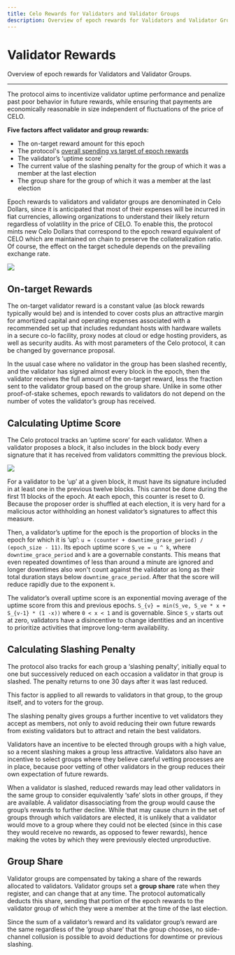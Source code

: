 ```yaml
---
title: Celo Rewards for Validators and Validator Groups
description: Overview of epoch rewards for Validators and Validator Groups.
---
```


# Validator Rewards

Overview of epoch rewards for Validators and Validator Groups.

---

The protocol aims to incentivize validator uptime performance and penalize past poor behavior in future rewards, while ensuring that payments are economically reasonable in size independent of fluctuations of the price of CELO.

**Five factors affect validator and group rewards:**

- The on-target reward amount for this epoch
- The protocol's [overall spending vs target of epoch rewards](/what-is-celo/about-celo-l1/protocol/pos/epoch-rewards)
- The validator’s ‘uptime score’
- The current value of the slashing penalty for the group of which it was a member at the last election
- The group share for the group of which it was a member at the last election

Epoch rewards to validators and validator groups are denominated in Celo Dollars, since it is anticipated that most of their expenses will be incurred in fiat currencies, allowing organizations to understand their likely return regardless of volatility in the price of CELO. To enable this, the protocol mints new Celo Dollars that correspond to the epoch reward equivalent of CELO which are maintained on chain to preserve the collateralization ratio. Of course, the effect on the target schedule depends on the prevailing exchange rate.

![](https://storage.googleapis.com/celo-website/docs/validator-rewards.jpg)

## On-target Rewards

The on-target validator reward is a constant value (as block rewards typically would be) and is intended to cover costs plus an attractive margin for amortized capital and operating expenses associated with a recommended set up that includes redundant hosts with hardware wallets in a secure co-lo facility, proxy nodes at cloud or edge hosting providers, as well as security audits. As with most parameters of the Celo protocol, it can be changed by governance proposal.

In the usual case where no validator in the group has been slashed recently, and the validator has signed almost every block in the epoch, then the validator receives the full amount of the on-target reward, less the fraction sent to the validator group based on the group share. Unlike in some other proof-of-stake schemes, epoch rewards to validators do not depend on the number of votes the validator’s group has received.

## Calculating Uptime Score

The Celo protocol tracks an ‘uptime score’ for each validator. When a validator proposes a block, it also includes in the block body every signature that it has received from validators committing the previous block.

![](https://storage.googleapis.com/celo-website/docs/uptime-score.jpg)

For a validator to be ‘up’ at a given block, it must have its signature included in at least one in the previous twelve blocks. This cannot be done during the first 11 blocks of the epoch. At each epoch, this counter is reset to 0. Because the proposer order is shuffled at each election, it is very hard for a malicious actor withholding an honest validator’s signatures to affect this measure.

Then, a validator’s uptime for the epoch is the proportion of blocks in the epoch for which it is ‘up’: `u = (counter + downtime_grace_period) / (epoch_size - 11)`. Its epoch uptime score `S_ve = u ^ k`, where `downtime_grace_period` and `k` are a governable constants. This means that even repeated downtimes of less than around a minute are ignored and longer downtimes also won't count against the validator as long as their total duration stays below `downtime_grace_period`. After that the score will reduce rapidly due to the exponent `k`.

The validator’s overall uptime score is an exponential moving average of the uptime score from this and previous epochs. `S_{v} = min(S_ve, S_ve * x + S_{v-1} * (1 -x))` where `0 < x < 1` and is governable. Since `S_v` starts out at zero, validators have a disincentive to change identities and an incentive to prioritize activities that improve long-term availability.

## Calculating Slashing Penalty

The protocol also tracks for each group a ‘slashing penalty’, initially equal to one but successively reduced on each occasion a validator in that group is slashed. The penalty returns to one 30 days after it was last reduced.

This factor is applied to all rewards to validators in that group, to the group itself, and to voters for the group.

The slashing penalty gives groups a further incentive to vet validators they accept as members, not only to avoid reducing their own future rewards from existing validators but to attract and retain the best validators.

Validators have an incentive to be elected through groups with a high value, so a recent slashing makes a group less attractive. Validators also have an incentive to select groups where they believe careful vetting processes are in place, because poor vetting of other validators in the group reduces their own expectation of future rewards.

When a validator is slashed, reduced rewards may lead other validators in the same group to consider equivalently ‘safe’ slots in other groups, if they are available. A validator disassociating from the group would cause the group’s rewards to further decline. While that may cause churn in the set of groups through which validators are elected, it is unlikely that a validator would move to a group where they could not be elected (since in this case they would receive no rewards, as opposed to fewer rewards), hence making the votes by which they were previously elected unproductive.

## Group Share

Validator groups are compensated by taking a share of the rewards allocated to validators. Validator groups set a **group share** rate when they register, and can change that at any time. The protocol automatically deducts this share, sending that portion of the epoch rewards to the validator group of which they were a member at the time of the last election.

Since the sum of a validator’s reward and its validator group’s reward are the same regardless of the ‘group share’ that the group chooses, no side-channel collusion is possible to avoid deductions for downtime or previous slashing.
